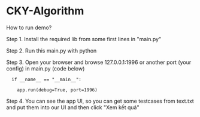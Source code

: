 # CKY-Algorithm
How to run demo?

Step 1. Install the required lib from some first lines in "main.py"

Step 2. Run this main.py with python

Step 3. Open your browser and browse 127.0.0.1:1996 or another port (your config) in main.py (code below)

      if __name__ == "__main__":
      
        app.run(debug=True, port=1996)
        
Step 4. You can see the app UI, so you can get some testcases from text.txt and put them into our UI and then click "Xem kết quả"
